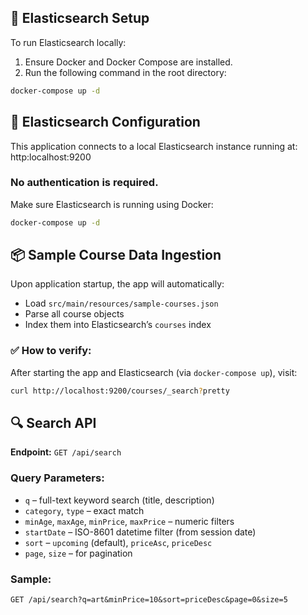 ## 🚀 Elasticsearch Setup

To run Elasticsearch locally:

1. Ensure Docker and Docker Compose are installed.
2. Run the following command in the root directory:

```bash
docker-compose up -d

```
## 🔧 Elasticsearch Configuration

This application connects to a local Elasticsearch instance running at: http:localhost:9200
### No authentication is required.

Make sure Elasticsearch is running using Docker:

```bash 
docker-compose up -d

```
## 📦 Sample Course Data Ingestion

Upon application startup, the app will automatically:

- Load `src/main/resources/sample-courses.json`
- Parse all course objects
- Index them into Elasticsearch’s `courses` index

### ✅ How to verify:

After starting the app and Elasticsearch (via `docker-compose up`), visit:

```bash
curl http://localhost:9200/courses/_search?pretty

```
## 🔍 Search API

**Endpoint:** `GET /api/search`

### Query Parameters:
- `q` – full-text keyword search (title, description)
- `category`, `type` – exact match
- `minAge`, `maxAge`, `minPrice`, `maxPrice` – numeric filters
- `startDate` – ISO-8601 datetime filter (from session date)
- `sort` – `upcoming` (default), `priceAsc`, `priceDesc`
- `page`, `size` – for pagination

### Sample:
```http
GET /api/search?q=art&minPrice=10&sort=priceDesc&page=0&size=5